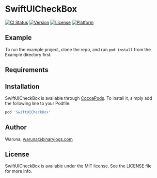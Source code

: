 # SwiftUICheckBox

[![CI Status](https://img.shields.io/travis/Waruna/SwiftUICheckBox.svg?style=flat)](https://travis-ci.org/Waruna/SwiftUICheckBox)
[![Version](https://img.shields.io/cocoapods/v/SwiftUICheckBox.svg?style=flat)](https://cocoapods.org/pods/SwiftUICheckBox)
[![License](https://img.shields.io/cocoapods/l/SwiftUICheckBox.svg?style=flat)](https://cocoapods.org/pods/SwiftUICheckBox)
[![Platform](https://img.shields.io/cocoapods/p/SwiftUICheckBox.svg?style=flat)](https://cocoapods.org/pods/SwiftUICheckBox)

## Example

To run the example project, clone the repo, and run `pod install` from the Example directory first.

## Requirements

## Installation

SwiftUICheckBox is available through [CocoaPods](https://cocoapods.org). To install
it, simply add the following line to your Podfile:

```ruby
pod 'SwiftUICheckBox'
```

## Author

Waruna, waruna@binarylogs.com

## License

SwiftUICheckBox is available under the MIT license. See the LICENSE file for more info.
